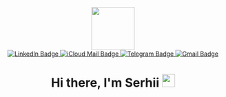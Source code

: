 <div id="container" align="center">

 <div id="header">
  <img src="https://media.giphy.com/media/M9gbBd9nbDrOTu1Mqx/giphy.gif" width="100"/>
</div>

<div id="badges">
  <a href="https://www.linkedin.com/in/serhii-briushyn/">
    <img src="https://img.shields.io/badge/LinkedIn-%230A66C2?style=plastic&logo=linkedin&logoColor=white" alt="LinkedIn Badge"/>
  </a>
  <a href="serhii.briushyn@icloud.com">
    <img src="https://img.shields.io/badge/iCloud Mail-%233693F3?style=plastic&logo=icloud&logoColor=white" alt="iCloud Mail Badge"/>
  </a>
  <a href="https://t.me/sbriushyn">
    <img src="https://img.shields.io/badge/Telegram-%2326A5E4?style=plastic&logo=telegram&logoColor=white" alt="Telegram Badge"/>
  </a>
  <a href="serhii.briushyn88@gmail.com">
    <img src="https://img.shields.io/badge/Gmail-%23EA4335?style=plastic&logo=gmail&logoColor=white" alt="Gmail Badge"/>
  </a>
</div>

<div id="views-badges" align="center">
  <img src="https://komarev.com/ghpvc/?username=Serhii-Briushyn&style=plastic&color=blueviolet&abbreviated=true" alt=""/>
</div>

<h1>
  Hi there, I'm Serhii
  <img src="https://media.giphy.com/media/hvRJCLFzcasrR4ia7z/giphy.gif" width="30px"/>
</h1>
</div>

<!--
**Serhii-Briushyn/Serhii-Briushyn** is a ✨ _special_ ✨ repository because its `README.md` (this file) appears on your GitHub profile.

Here are some ideas to get you started:

- 🔭 I’m currently working on ...
- 🌱 I’m currently learning ...
- 👯 I’m looking to collaborate on ...
- 🤔 I’m looking for help with ...
- 💬 Ask me about ...
- 📫 How to reach me: ...
- 😄 Pronouns: ...
- ⚡ Fun fact: ...
  -->
